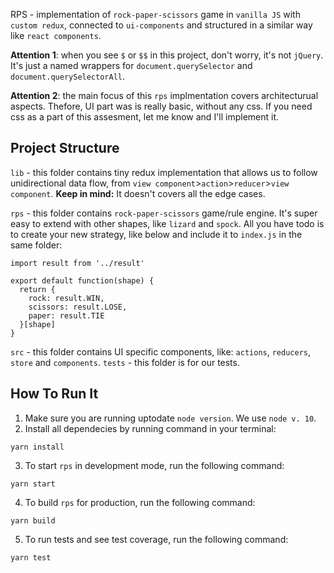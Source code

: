 RPS - implementation of `rock-paper-scissors` game in `vanilla JS` with `custom redux`, connected to `ui-components` and structured in a similar way like `react components`.

**Attention 1**: when you see `$` or `$$` in this project, don't worry, it's not `jQuery`. It's just a named wrappers for `document.querySelector` and `document.querySelectorAll`.

**Attention 2**: the main focus of this `rps` implmentation covers architecturual aspects. Thefore, UI part was is really basic, without any css. If you need css as a part of this assesment, let me know and I'll implement it.

## Project Structure

`lib` - this folder contains tiny redux implementation that allows us to follow unidirectional data flow, from `view component`>`action`>`reducer`>`view component`.
**Keep in mind:** It doesn't covers all the edge cases.

`rps` - this folder contains `rock-paper-scissors` game/rule engine. It's super easy to extend with other shapes, like `lizard` and `spock`.
All you have todo is to create your new strategy, like below and include it to `index.js` in the same folder:

```
import result from '../result'

export default function(shape) {
  return {
    rock: result.WIN,
    scissors: result.LOSE,
    paper: result.TIE
  }[shape]
}
```

`src` - this folder contains UI specific components, like: `actions`, `reducers`, `store` and `components`.
`tests` - this folder is for our tests.

## How To Run It

1. Make sure you are running uptodate `node version`. We use `node v. 10`.
2. Install all dependecies by running command in your terminal:

```
yarn install
```

3. To start `rps` in development mode, run the following command:

```
yarn start
```

4. To build `rps` for production, run the following command:

```
yarn build
```

5. To run tests and see test coverage, run the following command:

```
yarn test
```
